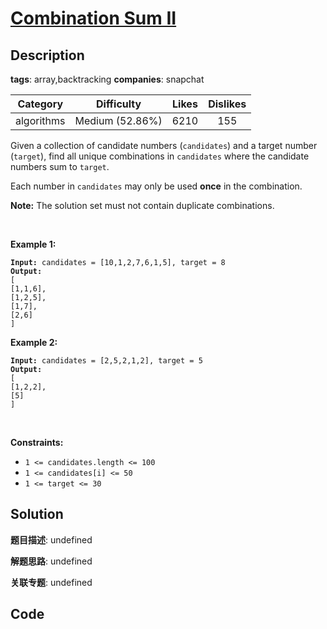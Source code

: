 # [Combination Sum II](https://leetcode.com/problems/combination-sum-ii/description/)

## Description

**tags**: array,backtracking
**companies**: snapchat

| Category | Difficulty | Likes | Dislikes |
| :------: | :--------: | :---: | :------: |
| algorithms | Medium (52.86%) | 6210 | 155 |

<p>Given a collection of candidate numbers (<code>candidates</code>) and a target number (<code>target</code>), find all unique combinations in <code>candidates</code>&nbsp;where the candidate numbers sum to <code>target</code>.</p>

<p>Each number in <code>candidates</code>&nbsp;may only be used <strong>once</strong> in the combination.</p>

<p><strong>Note:</strong>&nbsp;The solution set must not contain duplicate combinations.</p>

<p>&nbsp;</p>
<p><strong>Example 1:</strong></p>

<pre><code><strong>Input:</strong> candidates = [10,1,2,7,6,1,5], target = 8
<strong>Output:</strong> 
[
[1,1,6],
[1,2,5],
[1,7],
[2,6]
]</code></pre>

<p><strong>Example 2:</strong></p>

<pre><code><strong>Input:</strong> candidates = [2,5,2,1,2], target = 5
<strong>Output:</strong> 
[
[1,2,2],
[5]
]</code></pre>

<p>&nbsp;</p>
<p><strong>Constraints:</strong></p>

<ul>
	<li><code>1 &lt;=&nbsp;candidates.length &lt;= 100</code></li>
	<li><code>1 &lt;=&nbsp;candidates[i] &lt;= 50</code></li>
	<li><code>1 &lt;= target &lt;= 30</code></li>
</ul>



## Solution

**题目描述**: undefined

**解题思路**: undefined

**关联专题**: undefined

## Code